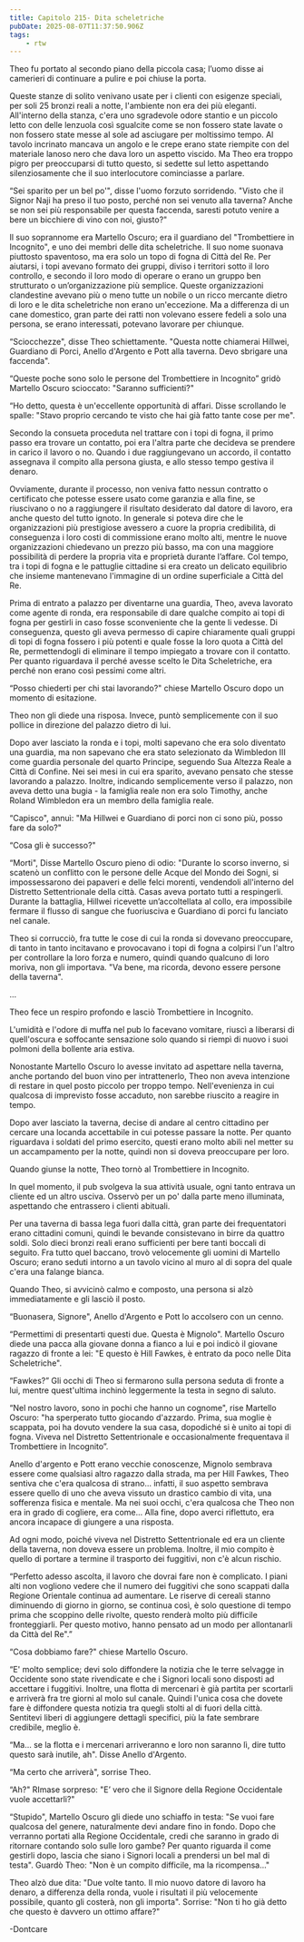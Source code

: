 ```yaml
---
title: Capitolo 215- Dita scheletriche
pubDate: 2025-08-07T11:37:50.906Z
tags:
    - rtw
---
```



Theo fu portato al secondo piano della piccola casa; l’uomo disse ai camerieri di continuare a pulire e poi chiuse la porta.


Queste stanze di solito venivano usate per i clienti con esigenze speciali, per soli 25 bronzi reali a notte, l'ambiente non era dei più eleganti. All'interno della stanza, c'era uno sgradevole odore stantio e un piccolo letto con delle lenzuola così sgualcite come se non fossero state lavate o non fossero state messe al sole ad asciugare per moltissimo tempo. Al tavolo incrinato mancava un angolo e le crepe erano state riempite con del materiale lanoso nero che dava loro un aspetto viscido. Ma Theo era troppo pigro per preoccuparsi di tutto questo, si sedette sul letto aspettando silenziosamente che il suo interlocutore cominciasse a parlare.


“Sei sparito per un bel po'", disse l'uomo forzuto sorridendo. "Visto che il Signor Naji ha preso il tuo posto, perché non sei venuto alla taverna? Anche se non sei più responsabile per questa faccenda, saresti potuto venire a bere un bicchiere di vino con noi, giusto?"


Il suo soprannome era Martello Oscuro; era il guardiano del "Trombettiere in Incognito", e uno dei membri delle dita scheletriche. Il suo nome suonava piuttosto spaventoso, ma era solo un topo di fogna di Città del Re. Per aiutarsi, i topi avevano formato dei gruppi, diviso i territori sotto il loro controllo, e secondo il loro modo di operare o erano un gruppo ben strutturato o un’organizzazione più semplice. Queste organizzazioni clandestine avevano più o meno tutte un nobile o un ricco mercante dietro di loro e le dita scheletriche non erano un'eccezione. Ma a differenza di un cane domestico, gran parte dei ratti non volevano essere fedeli a solo una persona, se erano interessati, potevano lavorare per chiunque.


“Sciocchezze", disse Theo schiettamente. "Questa notte chiamerai Hillwei, Guardiano di Porci, Anello d'Argento e Pott alla taverna. Devo sbrigare una faccenda".


“Queste poche sono solo le persone del Trombettiere in Incognito” gridò Martello Oscuro scioccato: "Saranno sufficienti?"


“Ho detto, questa è un'eccellente opportunità di affari. Disse scrollando le spalle: "Stavo proprio cercando te visto che hai già fatto tante cose per me".


Secondo la consueta proceduta nel trattare con i topi di fogna, il primo passo era trovare un contatto, poi era l'altra parte che decideva se prendere in carico il lavoro o no. Quando i due raggiungevano un accordo, il contatto assegnava il compito alla persona giusta, e allo stesso tempo gestiva il denaro.


Ovviamente, durante il processo, non veniva fatto nessun contratto o certificato che potesse essere usato come garanzia e alla fine, se riuscivano o no a raggiungere il risultato desiderato dal datore di lavoro, era anche questo del tutto ignoto. In generale si poteva dire che le organizzazioni più prestigiose avessero a cuore la propria credibilità, di conseguenza i loro costi di commissione erano molto alti, mentre le nuove organizzazioni chiedevano un prezzo più basso, ma con una maggiore possibilità di perdere la propria vita e proprietà durante l’affare. Col tempo, tra i topi di fogna e le pattuglie cittadine si era creato un delicato equilibrio che insieme mantenevano l'immagine di un ordine superficiale a Città del Re.


Prima di entrato a palazzo per diventarne una guardia, Theo, aveva lavorato come agente di ronda, era responsabile di dare qualche compito ai topi di fogna per gestirli in caso fosse sconveniente che la gente li vedesse. Di conseguenza, questo gli aveva permesso di capire chiaramente quali gruppi di topi di fogna fossero i più potenti e quale fosse la loro quota a Città del Re, permettendogli di eliminare il tempo impiegato a trovare con il contatto. Per quanto riguardava il perché avesse scelto le Dita Scheletriche, era perché non erano così pessimi come altri.


“Posso chiederti per chi stai lavorando?" chiese Martello Oscuro dopo un momento di esitazione.


Theo non gli diede una risposa. Invece, puntò semplicemente con il suo pollice in direzione del palazzo dietro di lui.


Dopo aver lasciato la ronda e i topi, molti sapevano che era solo diventato una guardia, ma non sapevano che era stato selezionato da Wimbledon III come guardia personale del quarto Principe, seguendo Sua Altezza Reale a Città di Confine. Nei sei mesi in cui era sparito, avevano pensato che stesse lavorando a palazzo. Inoltre, indicando semplicemente verso il palazzo, non aveva detto una bugia - la famiglia reale non era solo Timothy, anche Roland Wimbledon era un membro della famiglia reale.


“Capisco", annuì: "Ma Hillwei e Guardiano di porci non ci sono più, posso fare da solo?"


“Cosa gli è successo?"


“Morti", Disse Martello Oscuro pieno di odio: "Durante lo scorso inverno, si scatenò un conflitto con le persone delle Acque del Mondo dei Sogni, si impossessarono dei papaveri e delle felci morenti, vendendoli all'interno del Distretto Settentrionale della città. Casas aveva portato tutti a respingerli. Durante la battaglia, Hillwei ricevette un’accoltellata al collo, era impossibile fermare il flusso di sangue che fuoriusciva e Guardiano di porci fu lanciato nel canale.


Theo si corrucciò, fra tutte le cose di cui la ronda si dovevano preoccupare, di tanto in tanto incitavano e provocavano i topi di fogna a colpirsi l'un l'altro per controllare la loro forza e numero, quindi quando qualcuno di loro moriva, non gli importava. "Va bene, ma ricorda, devono essere persone della taverna".


…


Theo fece un respiro profondo e lasciò Trombettiere in Incognito.


L'umidità e l'odore di muffa nel pub lo facevano vomitare, riuscì a liberarsi di quell'oscura e soffocante sensazione solo quando si riempì di nuovo i suoi polmoni della bollente aria estiva.


Nonostante Martello Oscuro lo avesse invitato ad aspettare nella taverna, anche portando del buon vino per intrattenerlo, Theo non aveva intenzione di restare in quel posto piccolo per troppo tempo. Nell'evenienza in cui qualcosa di imprevisto fosse accaduto, non sarebbe riuscito a reagire in tempo.


Dopo aver lasciato la taverna, decise di andare al centro cittadino per cercare una locanda accettabile in cui potesse passare la notte. Per quanto riguardava i soldati del primo esercito, questi erano molto abili nel metter su un accampamento per la notte, quindi non si doveva preoccupare per loro.


Quando giunse la notte, Theo tornò al Trombettiere in Incognito.


In quel momento, il pub svolgeva la sua attività usuale, ogni tanto entrava un cliente ed un altro usciva. Osservò per un po' dalla parte meno illuminata, aspettando che entrassero i clienti abituali.


Per una taverna di bassa lega fuori dalla città, gran parte dei frequentatori erano cittadini comuni, quindi le bevande consistevano in birre da quattro soldi. Solo dieci bronzi reali erano sufficienti per bere tanti boccali di seguito. Fra tutto quel baccano, trovò velocemente gli uomini di Martello Oscuro; erano seduti intorno a un tavolo vicino al muro al di sopra del quale c'era una falange bianca.


Quando Theo, si avvicinò calmo e composto, una persona si alzò immediatamente e gli lasciò il posto.


“Buonasera, Signore", Anello d'Argento e Pott lo accolsero con un cenno.


“Permettimi di presentarti questi due. Questa è Mignolo". Martello Oscuro diede una pacca alla giovane donna a fianco a lui e poi indicò il giovane ragazzo di fronte a lei: "E questo è Hill Fawkes, è entrato da poco nelle Dita Scheletriche".


“Fawkes?” Gli occhi di Theo si fermarono sulla persona seduta di fronte a lui, mentre quest'ultima inchinò leggermente la testa in segno di saluto.


“Nel nostro lavoro, sono in pochi che hanno un cognome", rise Martello Oscuro: "ha sperperato tutto giocando d'azzardo. Prima, sua moglie è scappata, poi ha dovuto vendere la sua casa, dopodiché si è unito ai topi di fogna. Viveva nel Distretto Settentrionale e occasionalmente frequentava il Trombettiere in Incognito”.


Anello d'argento e Pott erano vecchie conoscenze, Mignolo sembrava essere come qualsiasi altro ragazzo dalla strada, ma per Hill Fawkes, Theo sentiva che c'era qualcosa di strano... infatti, il suo aspetto sembrava essere quello di uno che aveva vissuto un drastico cambio di vita, una sofferenza fisica e mentale. Ma nei suoi occhi, c'era qualcosa che Theo non era in grado di cogliere, era come... Alla fine, dopo averci riflettuto, era ancora incapace di giungere a una risposta.


Ad ogni modo, poiché viveva nel Distretto Settentrionale ed era un cliente della taverna, non doveva essere un problema. Inoltre, il mio compito è quello di portare a termine il trasporto dei fuggitivi, non c'è alcun rischio.


“Perfetto adesso ascolta, il lavoro che dovrai fare non è complicato. I piani alti non vogliono vedere che il numero dei fuggitivi che sono scappati dalla Regione Orientale continua ad aumentare. Le riserve di cereali stanno diminuendo di giorno in giorno, se continua così, è solo questione di tempo prima che scoppino delle rivolte, questo renderà molto più difficile fronteggiarli. Per questo motivo, hanno pensato ad un modo per allontanarli da Città del Re".”


“Cosa dobbiamo fare?" chiese Martello Oscuro.


“E' molto semplice; devi solo diffondere la notizia che le terre selvagge in Occidente sono state rivendicate e che i Signori locali sono disposti ad accettare i fuggitivi. Inoltre, una flotta di mercenari è già partita per scortarli e arriverà fra tre giorni al molo sul canale. Quindi l'unica cosa che dovete fare è diffondere questa notizia tra quegli stolti al di fuori della città. Sentitevi liberi di aggiungere dettagli specifici, più la fate sembrare credibile, meglio è.


“Ma... se la flotta e i mercenari arriveranno e loro non saranno lì, dire tutto questo sarà inutile, ah". Disse Anello d'Argento.


“Ma certo che arriverà", sorrise Theo.


“Ah?" RImase sorpreso: "E’ vero che il Signore della Regione Occidentale vuole accettarli?"


“Stupido", Martello Oscuro gli diede uno schiaffo in testa: "Se vuoi fare qualcosa del genere, naturalmente devi andare fino in fondo. Dopo che verranno portati alla Regione Occidentale, credi che saranno in grado di ritornare contando solo sulle loro gambe? Per quanto riguarda il come gestirli dopo, lascia che siano i Signori locali a prendersi un bel mal di testa". Guardò Theo: "Non è un compito difficile, ma la ricompensa..."


Theo alzò due dita: "Due volte tanto. Il mio nuovo datore di lavoro ha denaro, a differenza della ronda, vuole i risultati il più velocemente possibile, quanto gli costerà, non gli importa". Sorrise: "Non ti ho già detto che questo è davvero un ottimo affare?"




-Dontcare







